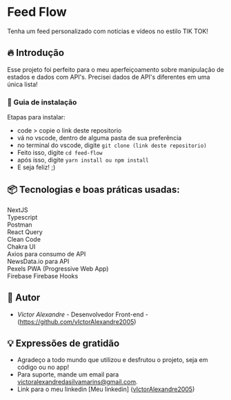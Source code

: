 
# Feed Flow

Tenha um feed personalizado com notícias e vídeos no estilo TIK TOK!
## 🔥 Introdução

Esse projeto foi perfeito para o meu aperfeiçoamento sobre manipulação de estados e dados com API's. Precisei dados de API's diferentes em uma única lista!

### 🔨 Guia de instalação

Etapas para instalar:

- code > copie o link deste repositorio <br />
- vá no vscode, dentro de alguma pasta de sua preferência <br />
- no terminal do vscode, digite `git clone (link deste repositorio)` <br />
- Feito isso, digite `cd feed-flow` <br />
- após isso, digite `yarn install ou npm install` <br />
- E seja feliz! ;) <br />

## 📦 Tecnologias e boas práticas usadas:
NextJS <br/>
Typescript <br />
Postman <br />
React Query <br />
Clean Code <br />
Chakra UI <br />
Axios para consumo de API <br />
NewsData.io para API <br />
Pexels
PWA (Progressive Web App) <br />
Firebase
Firebase Hooks

## 👷 Autor

* *Victor Alexandre* - Desenvolvedor Front-end - (https://github.com/vIctorAlexandre2005)

## 💡 Expressões de gratidão

* Agradeço a todo mundo que utilizou e desfrutou o projeto, seja em código ou no app!
* Para suporte, mande um email para victoralexandredasilvamarins@gmail.com.
* Link para o meu linkedin [Meu linkedin] ([vIctorAlexandre2005](https://www.linkedin.com/in/victoralexandredasilvamarins/))
